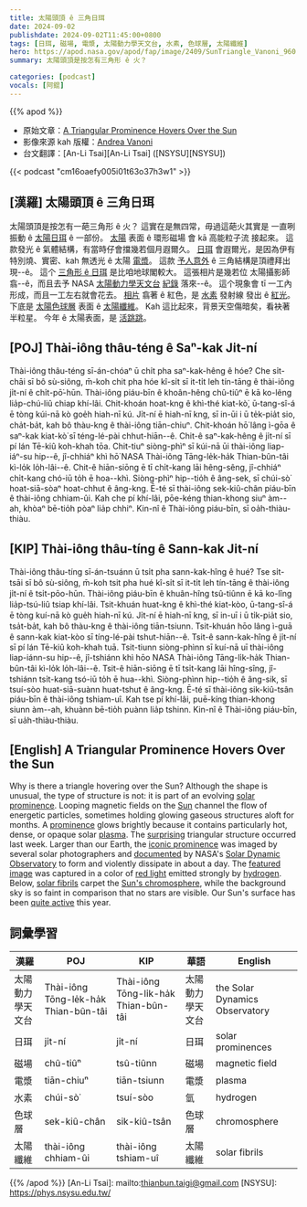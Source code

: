 ```yaml
---
title: 太陽頭頂 ê 三角日珥
date: 2024-09-02
publishdate: 2024-09-02T11:45:00+0800
tags: [日珥, 磁場, 電漿, 太陽動力學天文台, 水素, 色球層, 太陽纖維]
hero: https://apod.nasa.gov/apod/fap/image/2409/SunTriangle_Vanoni_960.jpg
summary: 太陽頭頂是按怎有三角形 ê 火？

categories: [podcast]
vocals: [阿錕]
---
```


{{% apod %}}

- 原始文章：[A Triangular Prominence Hovers Over the Sun](https://apod.nasa.gov/apod/ap240902.html)
- 影像來源 kah 版權：[Andrea Vanoni](https://www.instagram.com/astro.vano/)
- 台文翻譯：[An-Li Tsai][An-Li Tsai] ([NSYSU][NSYSU])

{{< podcast "cm16oaefy005i01t63o37h3w1" >}}

## [漢羅] 太陽頭頂 ê 三角日珥
太陽頭頂是按怎有一葩三角形 ê 火？
這實在是無四常，毋過這葩火其實是 一直咧振動 ê [太陽日珥][solar prominence] ê 一部份。
[太陽][Sun] 表面 ê 環形磁場 會 kā 高能粒子流 接起來。
這款發光 ê 氣體結構，有當時仔會擋幾若個月遐爾久。
[日珥][prominence] 會遐爾光，是因為伊有 特別燒、實密、kah 無透光 ê 太陽 [電漿][plasma]。
這款 [予人意外][surprising] ê 三角結構是頂禮拜出現--ê。
這个 [三角形 ê 日珥][iconic prominence] 是比咱地球閣較大。
這張相片是幾若位 太陽攝影師 翕--ê，而且去予 NASA [太陽動力學天文台][Solar Dynamic Observatory] [紀錄][documented] 落來--ê。
這个現象會 tī 一工內形成，而且一工左右就會花去。
[相片][featured image] 翕著 ê 紅色，是 [水素][hydrogen] 發射線 發出 ê [紅光][red light]。
下底是 [太陽色球層][Sun's chromosphere] 表面 ê [太陽纖維][solar fibrils]。
Kah 這比起來，背景天空傷暗矣，看袂著半粒星。
今年 ê 太陽表面，是 [活跳跳][quite active]。

## [POJ] Thài-iông thâu-téng ê Saⁿ-kak Ji̍t-ní
Thài-iông thâu-téng sī-án-chóaⁿ ū chi̍t pha saⁿ-kak-hêng ê hóe?
Che si̍t-chāi sī bô sù-siông, m̄-koh chit pha hóe kî-si̍t sī it-ti̍t leh tín-tāng ê thài-iông ji̍t-ní ê chi̍t-pō͘-hūn.
Thài-iông piáu-bīn ê khoân-hêng chû-tiûⁿ ē kā ko-lêng lia̍p-chú-liû chiap khí-lâi.
Chit-khoán hoat-kng ê khì-thé kiat-kò͘, ū-tang-sî-á ē tòng kúi-nā kò goe̍h hiah-nī kú.
Ji̍t-ní ē hiah-nī kng, sī in-ūi i ū te̍k-pia̍t sio, cha̍t-ba̍t, kah bô thàu-kng ê thài-iông tiān-chiuⁿ.
Chit-khoán hō͘ lâng ì-gōa ê saⁿ-kak kiat-kò͘ sī téng-lé-pài chhut-hiān--ê.
Chit-ê saⁿ-kak-hêng ê ji̍t-ní sī pí lán Tē-kiû koh-khah tōa.
Chit-tiuⁿ siòng-phìⁿ sī kúi-nā ūi thài-iông liap-iáⁿ-su hip--ê, jî-chhiáⁿ khì hō͘ NASA Thài-iông Tāng-le̍k-ha̍k Thian-bûn-tâi kì-lo̍k lo̍h-lâi--ê.
Chit-ê hiān-siōng ē tī chi̍t-kang lāi hêng-sêng, jî-chhiáⁿ chi̍t-kang chó-iū to̍h ē hoa--khì.
Siòng-phìⁿ hip--tio̍h ê âng-sek, sī chúi-sò͘ hoat-siā-sòaⁿ hoat-chhut ê âng-kng.
Ē-té sī thài-iông sek-kiû-chân piáu-bīn ê thài-iông chhiam-ûi.
Kah che pí khí-lâi, pōe-kéng thian-khong siuⁿ àm--ah, khòaⁿ bē-tio̍h pòaⁿ lia̍p chhiⁿ.
Kin-nî ê Thài-iông piáu-bīn, sī oa̍h-thiàu-thiàu.

## [KIP] Thài-iông thâu-tíng ê Sann-kak Ji̍t-ní
Thài-iông thâu-tíng sī-án-tsuánn ū tsi̍t pha sann-kak-hîng ê hué?
Tse si̍t-tsāi sī bô sù-siông, m̄-koh tsit pha hué kî-si̍t sī it-ti̍t leh tín-tāng ê thài-iông ji̍t-ní ê tsi̍t-pōo-hūn.
Thài-iông piáu-bīn ê khuân-hîng tsû-tiûnn ē kā ko-lîng lia̍p-tsú-liû tsiap khí-lâi.
Tsit-khuán huat-kng ê khì-thé kiat-kòo, ū-tang-sî-á ē tòng kuí-nā kò gue̍h hiah-nī kú.
Ji̍t-ní ē hiah-nī kng, sī in-uī i ū ti̍k-pia̍t sio, tsa̍t-ba̍t, kah bô thàu-kng ê thài-iông tiān-tsiunn.
Tsit-khuán hōo lâng ì-guā ê sann-kak kiat-kòo sī tíng-lé-pài tshut-hiān--ê.
Tsit-ê sann-kak-hîng ê ji̍t-ní sī pí lán Tē-kiû koh-khah tuā.
Tsit-tiunn siòng-phìnn sī kuí-nā uī thài-iông liap-iánn-su hip--ê, jî-tshiánn khì hōo NASA Thài-iông Tāng-li̍k-ha̍k Thian-bûn-tâi kì-lo̍k lo̍h-lâi--ê.
Tsit-ê hiān-siōng ē tī tsi̍t-kang lāi hîng-sîng, jî-tshiánn tsi̍t-kang tsó-iū to̍h ē hua--khì.
Siòng-phìnn hip--tio̍h ê âng-sik, sī tsuí-sòo huat-siā-suànn huat-tshut ê âng-kng.
Ē-té sī thài-iông sik-kiû-tsân piáu-bīn ê thài-iông tshiam-uî.
Kah tse pí khí-lâi, puē-kíng thian-khong siunn àm--ah, khuànn bē-tio̍h puànn lia̍p tshinn.
Kin-nî ê Thài-iông piáu-bīn, sī ua̍h-thiàu-thiàu.

## [English] A Triangular Prominence Hovers Over the Sun
Why is there a triangle hovering over the Sun?
Although the shape is unusual, the type of structure is not: it is part of an evolving [solar prominence][solar prominence].
Looping magnetic fields on the [Sun][Sun] channel the flow of energetic particles, sometimes holding glowing gaseous structures aloft for months.
A [prominence][prominence] glows brightly because it contains particularly hot, dense, or opaque solar [plasma][plasma].
The [surprising][surprising] triangular structure occurred last week.
Larger than our Earth, the [iconic prominence][iconic prominence] was imaged by several solar photographers and [documented][documented] by NASA's [Solar Dynamic Observatory][Solar Dynamic Observatory] to form and violently dissipate in about a day.
The [featured image][featured image] was captured in a color of [red light][red light] emitted strongly by [hydrogen][hydrogen].
Below, [solar fibrils][solar fibrils] carpet the [Sun's chromosphere][Sun's chromosphere], while the background sky is so faint in comparison that no stars are visible.
Our Sun's surface has been [quite active][quite active] this year.

## 詞彙學習

|漢羅|POJ|KIP|華語|English|
|-|-|-|-|-|
|太陽動力學天文台|Thài-iông Tōng-le̍k-ha̍k Thian-bûn-tâi|Thài-iông Tōng-li̍k-ha̍k Thian-bûn-tâi|太陽動力學天文台|the Solar Dynamics Observatory|
|日珥|ji̍t-ní|ji̍t-ní|日珥|solar prominences|
|磁場|chû-tiûⁿ|tsû-tiûnn|磁場|magnetic field|
|電漿|tiān-chiuⁿ|tiān-tsiunn|電漿|plasma|
|水素|chúi-sò͘|tsuí-sòo|氫|hydrogen|
|色球層|sek-kiû-chân|sik-kiû-tsân|色球層|chromosphere|
|太陽纖維|thài-iông chhiam-ûi|thài-iông tshiam-uî|太陽纖維|solar fibrils|

{{% /apod %}}
[An-Li Tsai]: mailto:thianbun.taigi@gmail.com
[NSYSU]: https://phys.nsysu.edu.tw/

[copyright]: https://apod.nasa.gov/apod/fap/lib/about_apod.html#srapply
[License3]: https://creativecommons.org/licenses/by/3.0/
[License2]:https://creativecommons.org/licenses/by-nc-nd/2.0/

[solar prominence]:https://en.wikipedia.org/wiki/Solar_prominence
[Sun]:https://science.nasa.gov/sun/
[prominence]:https://apod.nasa.gov/apod/ap180527.html
[plasma]:https://en.wikipedia.org/wiki/Plasma_(physics)
[surprising]:https://petsonme.com.au/blog//wp-content/uploads/2015/11/pugheadtilt.jpg
[iconic prominence]:https://apod.nasa.gov/apod/ap230801.html
[documented]:https://www.facebook.com/APOD.Sky/videos/1537986243787259
[Solar Dynamic Observatory]:https://sdo.gsfc.nasa.gov/
[featured image]:https://www.instagram.com/p/C_K1nhxMRrP/
[red light]:https://en.wikipedia.org/wiki/Hydrogen-alpha
[hydrogen]:https://periodic.lanl.gov/1.shtml
[solar fibrils]:https://apod.nasa.gov/apod/ap150217.html
[Sun's chromosphere]:https://solarscience.msfc.nasa.gov/chromos.shtml
[quite active]:https://apod.nasa.gov/apod/ap240615.html

